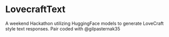 # LovecraftText
A weekend Hackathon utilizing HuggingFace models to generate LoveCraft style text responses. Pair coded with @gilpasternak35
